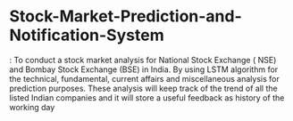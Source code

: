 # Stock-Market-Prediction-and-Notification-System
: To conduct a stock market analysis for National Stock Exchange ( NSE) and Bombay Stock Exchange (BSE) in India. By using LSTM algorithm for the technical, fundamental, current affairs and miscellaneous analysis for prediction purposes. These analysis will keep track of the trend of all the listed Indian companies and it will store a useful feedback as history of the working day
